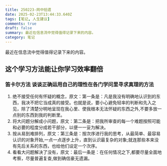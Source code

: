 ```yaml
---
title: 250223-网中拾遗
date: 2025-02-23T13:44:33.640Z
tags: [笔记, 人生建议]
comments: true
draft: false
summary: 最近在信息流中觉得值得记录下来的内容。
category: 笔记
---
```


最近在信息流中觉得值得记录下来的内容。

## 这个学习方法能让你学习效率翻倍

### 笛卡尔方法 谈谈正确运用自己的理性在各门学问里寻求真理的方法

1. 绝不接受任何有怀疑的概念，原文：第一条是：凡是我没有明确地认识到的东西，我决不把它当成真的接受。也就是说，要小心避免轻率的判断和先入之见，除了清楚分明地呈现在我心里、使我根本无法怀疑的东西之外,不要多放一点别的东西到我的判断里。
2. 将大问题分解成小问题，原文：第二条是：把我所审查的每一个难题按照可能和必要的程度分成若干部分，以便一一妥为解决。
3. 按从易到难排列，原文：第三条是：按次序进行我的思考，从最简单、最容易认识的对象开始,一点一点逐步上升，直到认识最复杂的对象;就连那些本来没有先后关系的东西，也给他们设定一个次序。
4. 看看大问题解决了没有，原文：最后一条是：在任何情况之下,都要尽量全面地考察，尽量普遍复查,做到确信豪无遗漏。

